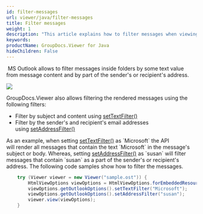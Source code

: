 ```yaml
---
id: filter-messages
url: viewer/java/filter-messages
title: Filter messages
weight: 1
description: "This article explains how to filter messages when viewing Outlook Data Files with GroupDocs.Viewer within your Java applications."
keywords: 
productName: GroupDocs.Viewer for Java
hideChildren: False
---
```

 MS Outlook allows to filter messages inside folders by some text value from message content and by part of the sender's or recipient's address.

![](/viewer/java/images/filter-messages.png)

GroupDocs.Viewer also allows filtering the rendered messages using the following filters:

* Filter by subject and content using [setTextFilter()](https://apireference.groupdocs.com/viewer/java/com.groupdocs.viewer.options/OutlookOptions#setTextFilter(java.lang.String))
* Filter by the sender's and recipient's email addresses using [setAddressFilter()](https://apireference.groupdocs.com/viewer/java/com.groupdocs.viewer.options/OutlookOptions#setAddressFilter(java.lang.String))

As an example, when setting [setTextFilter()](https://apireference.groupdocs.com/viewer/java/com.groupdocs.viewer.options/OutlookOptions#setTextFilter(java.lang.String)) as `Microsoft` the API will render all messages that contain the text `Microsoft` in the message's subject or body. Whereas, setting [setAddressFilter()](https://apireference.groupdocs.com/viewer/java/com.groupdocs.viewer.options/OutlookOptions#setAddressFilter(java.lang.String)) as `susan` will filter messages that contain `susan` as a part of the sender's or recipient's address. The following code samples show how to filter the messages.

```java
    try (Viewer viewer = new Viewer("sample.ost")) {
        HtmlViewOptions viewOptions = HtmlViewOptions.forEmbeddedResources();
        viewOptions.getOutlookOptions().setTextFilter("Microsoft");
        viewOptions.getOutlookOptions().setAddressFilter("susan");
        viewer.view(viewOptions);
    }
```

